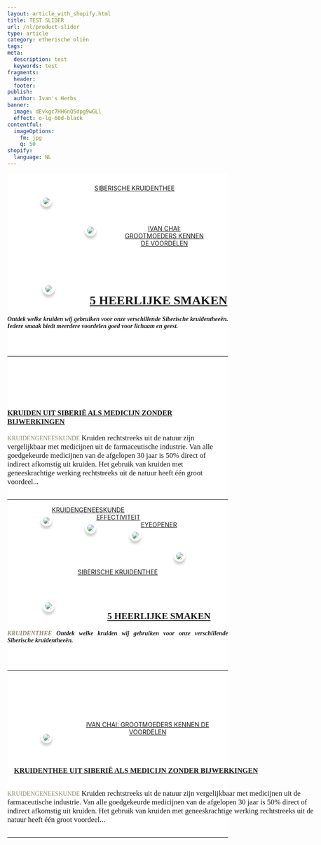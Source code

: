 ```yaml
---
layout: article_with_shopify.html
title: TEST SLIDER
url: /nl/product-slider
type: article
category: etherische oliën
tags:
meta:
  description: test
  keywords: test
fragments:
  header:
  footer:
publish:
  author: Ivan's Herbs
banner:
  image: dEvkgc7HH6nQSdpg9wGLl
  effect: o-lg-60d-black
contentful:
  imageOptions:
    fm: jpg
    q: 50
shopify:
  language: NL
---
```




<!-- Start LEFT side Articles below Page Head -->
<div class="row">
    <div class="col-sm-3" style="background-color:WHITE;">
          <a href="/nl/assortiment/ivans-assortiment-kruidenthee-tubes/">
              <img style="float: left; padding:5px; border: 0px solid #fff;-moz-box-shadow: 0px 6px 5px #ccc;-webkit-box-shadow: 0px 6px 5px #ccc;box-shadow: 0px 6px 5px #ccc;-moz-border-radius:15px;-webkit-border-radius:15px;Border-radius:15px; margin-left:15%;margin-right:AUTO;margin-bottom:15px;margin-top:50px;" src="https://images.ctfassets.net/lyvtxhzy9zgr/2wOzYAJY52SwspFuooWAV5/8e809b647499fa1bb662d663f7324e64/kruidenthee_ivan_chai.jpg?w=1900&amp;w=280&amp;h=250&amp;fit=fill"></a>
                <div style="text-align:center; padding:25px">
                    <a href="/nl/assortiment/ivans-assortiment-kruidenthee-tubes/"></a>
                    <a href="/nl/assortiment/ivans-assortiment-kruidenthee-tubes/">SIBERISCHE KRUIDENTHEE</a>
                </div>
          <a href="/nl/artikel/ivanchai/grootmoeders-kennen-de-voordelen/">
              <img style="float: left; padding:5px; border: 0px solid #fff;-moz-box-shadow: 0px 6px 5px #ccc;-webkit-box-shadow: 0px 6px 5px #ccc;box-shadow: 0px 6px 5px #ccc;-moz-border-radius:15px;-webkit-border-radius:15px;Border-radius:15px; margin-left:15%;margin-right:60px;margin-bottom:15px;margin-top:50px;" src="https://images.ctfassets.net/lyvtxhzy9zgr/2vrE8NyGxDPnLOJ1pX0Bdy/8292e1d2ef8b74ef5deefbcbfe26faf0/grandma.png?w=280&amp;h=250&amp;fit=fill"></a>
                <div style="text-align:center; padding:10%">
                <a href="/nl/artikel/ivanchai/grootmoeders-kennen-de-voordelen/"></a>
                <a href="/nl/artikel/ivanchai/grootmoeders-kennen-de-voordelen/">IVAN CHAI: GROOTMOEDERS KENNEN DE VOORDELEN<a></div>
            </div>
              <div class="col-sm-6" style="background-color:WHITE;">
              <div class="col-md-12 aos-init aos-animate" data-aos="fade-zoom-in">
  <!-- End LEFT side Articles below Page Head -->
  <!-- Start CENTER Article below Page Head -->
  <img style="float: left; padding:6px; border: 0px solid #fff;-moz-box-shadow: 0px 6px 5px #ccc;-webkit-box-shadow: 0px 6px 5px #ccc;box-shadow: 0px 6px 5px #ccc;-moz-border-radius:190px;-webkit-border-radius:190px;Border-radius:190px; margin-left:80px;margin-right:80px;margin-bottom:30px;margin-top:30px;" src="https://images.ctfassets.net/lyvtxhzy9zgr/3JweT13EX2EwuunkJL6l4y/a4e5bbbf77f15b0f159cea9c374fba98/women-holding-tea.png?h=220">
            <div class="blog-details" style="padding-top: 25px; padding-bottom:75px">
                <div class="space-15"></div>
                    <h1 style="font-family:monad;margin-top:30px"><a href="/nl/assortiment/ivans-assortiment-kruidenthee/">5 HEERLIJKE SMAKEN</a></h1>
                        <div class="space-20"></div>
                        <h5 style="font-family:candara; margin-bottom:30px; text-align: justify;">Ontdek welke kruiden wij gebruiken voor onze verschillende Siberische kruidentheeën. Iedere smaak biedt meerdere voordelen goed voor lichaam en geest.</h5>
                        <div class="space-15"><a href="/nl/assortiment/ivans-assortiment-kruidenthee/" target="_blank" class="btn btn-primary shadow btn-colord btn-theme" style="font-family:monad; color:white">
                        <span>LEES MEER...</span></a><hr>
                        <div class="space-15">
                    </div>
                </div>
            </div>
        <div class="col">
            <h3 style="font-family:monad;margin-top:30px">
            <a href="/nl/artikel/kruidengeneeskunde/1-kruiden-uit-siberie-als-medicijn-zonder-bijwerkingen/">KRUIDEN UIT SIBERIË ALS MEDICIJN ZONDER BIJWERKINGEN</a></h3>
            </div>
                <div class="col"><span style="font-family:candara; margin-bottom:30px; color: #8f8a72">KRUIDENGENEESKUNDE </span>
                    <span style="font-family: candara; font-size:larger; text-align: justify;">Kruiden rechtstreeks uit de natuur zijn vergelijkbaar met medicijnen uit de farmaceutische industrie. Van alle goedgekeurde medicijnen van de afgelopen 30 jaar is 50% direct of indirect afkomstig uit kruiden. Het gebruik van kruiden met geneeskrachtige werking rechtstreeks uit de natuur heeft één groot voordeel...</span></div>
                    <div class="space-25"></div>
                    <a href="/nl/artikel/kruidengeneeskunde/1-kruiden-uit-siberie-als-medicijn-zonder-bijwerkingen/" target="_blank" class="btn btn-primary shadow btn-colord btn-theme" style="font-family:monad; color:white">
                        <span>LEES MEER...</span></a>
                            <div class="space-10"></div>
<!-- End CENTER Article below Page Head -->
<!-- Start RIGHT side Articles below Page Head -->
    <div class="space-15"><hr>
      <div class="col-sm-3" style="background-color:WHITE;">
        <div><a href="/nl/collectie-artikelen/kruidengeneeskunde/">
            <img src="https://images.ctfassets.net/lyvtxhzy9zgr/3Le11Z0jk9vTDMo8mcQzW0/9f52d0bc21cd7b5e29c7568b5449b285/ontdek-7-voordelen-4.png?w=280&amp;fit=fill" style="float: left; padding:5px; border: 0px solid #fff;-moz-box-shadow: 0px 6px 5px #ccc;-webkit-box-shadow: 0px 6px 5px #ccc;box-shadow: 0px 6px 5px #ccc;-moz-border-radius:15px;-webkit-border-radius:15px;Border-radius:15px; margin-left:15%; margin-right:auto; margin-top:20px; margin-bottom:20px"></a>
            <a href="/nl/collectie-artikelen/kruidengeneeskunde/">KRUIDENGENEESKUNDE</a></div><a href="/nl/collectie-artikelen/kruidengeneeskunde/">
            </a><a href="/nl/collectie-artikelen/kruidengeneeskunde/">
            <div>
            <img href="/nl/collectie-artikelen/effectiviteit/" src="https://images.ctfassets.net/lyvtxhzy9zgr/1YeCYk9IuosjGU7cFtuQW3/6152c89f4cfbc8665027ef11984e1d69/6.png?w=280&amp;fit=fill" style="float: left; padding:5px; border: 0px solid #fff;-moz-box-shadow: 0px 6px 5px #ccc;-webkit-box-shadow: 0px 6px 5px #ccc;box-shadow: 0px 6px 5px #ccc;-moz-border-radius:15px;-webkit-border-radius:15px;Border-radius:15px;margin-left:15%; margin-right:auto; margin-top:20px; margin-bottom:20px">
            <a href="/nl/collectie-artikelen/effectiviteit/">EFFECTIVITEIT</a>
            </div></a>
            <div>
            <a href="/nl/collectie-artikelen/eyeopener/">
            <img src="https://images.ctfassets.net/lyvtxhzy9zgr/75dEUbi4QxZUCypPS0Ldkz/19eec6e5837447eabcf2c90e6a07ed49/11.png?w=280&amp;fit=fill" style="float: left; padding:5px; border: 0px solid #fff;-moz-box-shadow: 0px 6px 5px #ccc;-webkit-box-shadow: 0px 6px 5px #ccc;box-shadow: 0px 6px 5px #ccc;-moz-border-radius:15px;-webkit-border-radius:15px;Border-radius:15px; margin-left:15%; margin-right:auto; margin-top:20px; margin-bottom:20px">
            <div>
            </div></a>
            <a href="/nl/collectie-artikelen/eyeopener/">EYEOPENER</a></div><div class="space-15"></div>
          </div>
      </div>
<!-- End RIGHT side Articles below Page Head -->





<section>
  <div class="row">
      <div style="text-align:center;" class="col-sm-3">
                  <a href="/nl/assortiment/ivans-assortiment-kruidenthee-tubes/">
              <img style="float: left; padding:5px; border: 0px solid #fff;-moz-box-shadow: 0px 6px 5px #ccc;-webkit-box-shadow: 0px 6px 5px #ccc;box-shadow: 0px 6px 5px #ccc;-moz-border-radius:15px;-webkit-border-radius:15px;Border-radius:15px; margin-left:15%;margin-right:15%;margin-bottom:15px;margin-top:50px;" src="https://images.ctfassets.net/lyvtxhzy9zgr/2wOzYAJY52SwspFuooWAV5/8e809b647499fa1bb662d663f7324e64/kruidenthee_ivan_chai.jpg?w=280&amp;h=250&amp;fit=fill"></a>
                <div style="text-align:center; padding:25px">
                    <a href="/nl/assortiment/ivans-assortiment-kruidenthee-tubes/"></a>
                    <a href="/nl/assortiment/ivans-assortiment-kruidenthee-tubes/">SIBERISCHE KRUIDENTHEE</a>
              </div>
        </div>
  <div style="text-align:center;" class="col-sm-6">
      <img style="float: left; padding:6px; border: 0px solid #fff;-moz-box-shadow: 0px 6px 5px #ccc;-webkit-box-shadow: 0px 6px 5px #ccc;box-shadow: 0px 6px 5px #ccc;-moz-border-radius:190px;-webkit-border-radius:190px;Border-radius:190px; margin-left:80px;margin-right:80px;margin-bottom:30px;margin-top:30px;" src="https://images.ctfassets.net/lyvtxhzy9zgr/3JweT13EX2EwuunkJL6l4y/a4e5bbbf77f15b0f159cea9c374fba98/women-holding-tea.png?h=220">
            <div class="blog-details" style="padding-top: 25px; padding-bottom:75px">
                <div class="space-15"></div>
                    <h1 style="font-family:monad;margin-top:30px"><a href="/nl/assortiment/ivans-assortiment-kruidenthee/">5 HEERLIJKE SMAKEN</a></h1>
                        <div class="space-20"></div>
                        <h5 style="font-family:candara; margin-bottom:30px; text-align: justify;"><span style="font-family:candara; margin-bottom:30px; color: #8f8a72">KRUIDENTHEE </span>Ontdek welke kruiden wij gebruiken voor onze verschillende Siberische kruidentheeën.</h5>
                        <div class="space-15"><a href="/nl/assortiment/ivans-assortiment-kruidenthee/" target="_blank" class="btn btn-primary shadow btn-colord btn-theme" style="font-family:monad; color:white">
                        <span>LEES MEER...</span></a><hr>
                        <div class="space-15">
                    </div>
                </div>
            </section>

<section>
<div class="row">
  <div style="text-align:center;" class="col-sm-3">
      <a href="/nl/artikel/ivanchai/grootmoeders-kennen-de-voordelen/">
              <img style="float: left; padding:5px; border: 0px solid #fff;-moz-box-shadow: 0px 6px 5px #ccc;-webkit-box-shadow: 0px 6px 5px #ccc;box-shadow: 0px 6px 5px #ccc;-moz-border-radius:15px;-webkit-border-radius:15px;Border-radius:15px; margin-left:15%;margin-right:60px;margin-bottom:15px;margin-top:50px;" src="https://images.ctfassets.net/lyvtxhzy9zgr/2vrE8NyGxDPnLOJ1pX0Bdy/8292e1d2ef8b74ef5deefbcbfe26faf0/grandma.png?w=280&amp;h=250&amp;fit=fill"></a>
                <div style="text-align:center; padding:25px">
                <a href="/nl/artikel/ivanchai/grootmoeders-kennen-de-voordelen/"></a>
                <a href="/nl/artikel/ivanchai/grootmoeders-kennen-de-voordelen/">IVAN CHAI: GROOTMOEDERS KENNEN DE VOORDELEN</a><a>
                </a></div><a>
            </a></div><a>
  </a><div style="text-align:center;" class="col-sm-6"><a>
            </a><h3 style="font-family:monad;margin-top:30px; text-align: left; padding:15px; width: 600px"><a></a><a href="/nl/artikel/kruidengeneeskunde/1-kruidenthee-uit-siberie-als-medicijn-zonder-bijwerkingen/">KRUIDENTHEE UIT SIBERIË ALS MEDICIJN ZONDER BIJWERKINGEN</a></h3>
                <div class="col" style="text-align:left; width: 700px"><span style="font-family:candara; margin-bottom:30px; color: #8f8a72">KRUIDENGENEESKUNDE </span>
                    <span style="font-family: candara; font-size:larger;">Kruiden rechtstreeks uit de natuur zijn vergelijkbaar met medicijnen uit de farmaceutische industrie. Van alle goedgekeurde medicijnen van de afgelopen 30 jaar is 50% direct of indirect afkomstig uit kruiden. Het gebruik van kruiden met geneeskrachtige werking rechtstreeks uit de natuur heeft één groot voordeel...</span></div>
                    <div class="space-25"></div>
                    <a href="/nl/artikel/kruidengeneeskunde/1-kruidenthee-uit-siberie-als-medicijn-zonder-bijwerkingen/" target="_blank" class="btn btn-primary shadow btn-colord btn-theme" style="font-family:monad; color:white">
                        <span>LEES MEER...</span></a>
                        <div class="space-10"></div><hr>
                    </div>
                </div>
          </section>


